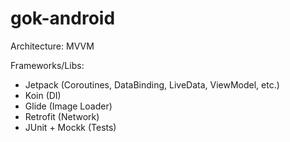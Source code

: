 # gok-android

Architecture: MVVM

Frameworks/Libs:
- Jetpack (Coroutines, DataBinding, LiveData, ViewModel, etc.)
- Koin (DI)
- Glide (Image Loader)
- Retrofit (Network)
- JUnit + Mockk (Tests)
